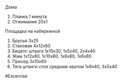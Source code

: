 Дома
 1. Планка 1 минута
 2. Отжимание 20x1

Площадка на набережной
1. Брусья 3x25
2. Становая 4x12x60
3. Бицепс штанга 1x10x30, 1x5x40, 2x4x40
4. Жим 1x12x80, 1x10x80, 1x8x80, 1x6x80
5. Присед 3x10x60
6. Тяга штанги стоя средним хватом 1x6x40, 3x5x40

#Excercise